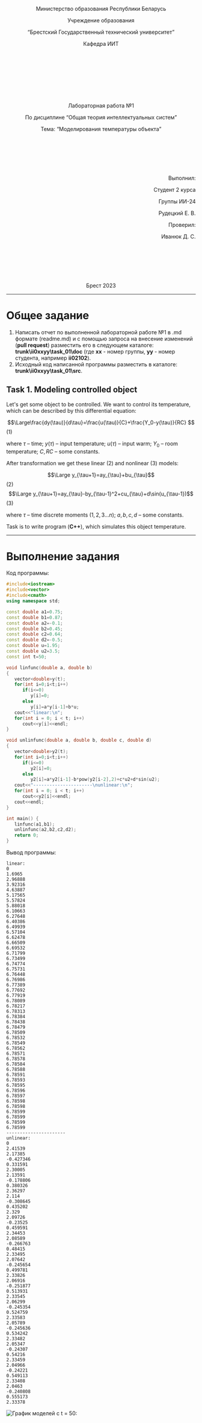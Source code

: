 <p align="center"> Министерство образования Республики Беларусь</p>
<p align="center">Учреждение образования</p>
<p align="center">“Брестский Государственный технический университет”</p>
<p align="center">Кафедра ИИТ</p>
<br><br><br><br><br><br><br>
<p align="center">Лабораторная работа №1</p>
<p align="center">По дисциплине “Общая теория интеллектуальных систем”</p>
<p align="center">Тема: “Моделирования температуры объекта”</p>
<br><br><br><br><br>
<p align="right">Выполнил:</p>
<p align="right">Студент 2 курса</p>
<p align="right">Группы ИИ-24</p>
<p align="right">Рудецкий Е. В.</p>
<p align="right">Проверил:</p>
<p align="right">Иванюк Д. С.</p>
<br><br><br><br><br>
<p align="center">Брест 2023</p>

---

# Общее задание #
1. Написать отчет по выполненной лабораторной работе №1 в .md формате (readme.md) и с помощью запроса на внесение изменений (**pull request**) разместить его в следующем каталоге: **trunk\ii0xxyy\task_01\doc** (где **xx** - номер группы, **yy** - номер студента, например **ii02102**).
2. Исходный код написанной программы разместить в каталоге: **trunk\ii0xxyy\task_01\src**.

## Task 1. Modeling controlled object ##
Let's get some object to be controlled. We want to control its temperature, which can be described by this differential equation:

$$\Large\frac{dy(\tau)}{d\tau}=\frac{u(\tau)}{C}+\frac{Y_0-y(\tau)}{RC} $$ (1)

where $\tau$ – time; $y(\tau)$ – input temperature; $u(\tau)$ – input warm; $Y_0$ – room temperature; $C,RC$ – some constants.

After transformation we get these linear (2) and nonlinear (3) models:

$$\Large y_{\tau+1}=ay_{\tau}+bu_{\tau}$$ (2)
$$\Large y_{\tau+1}=ay_{\tau}-by_{\tau-1}^2+cu_{\tau}+d\sin(u_{\tau-1})$$ (3)

where $\tau$ – time discrete moments ($1,2,3{\dots}n$); $a,b,c,d$ – some constants.

Task is to write program (**С++**), which simulates this object temperature.

---

# Выполнение задания #

Код программы:
```C++
#include<iostream>
#include<vector>
#include<cmath>
using namespace std;

const double a1=0.75;
const double b1=0.87;
const double a2=-0.1;
const double b2=0.45;
const double c2=0.64;
const double d2=-0.5;
const double u=1.95;
const double u2=3.5;
const int t=50;

void linfunc(double a, double b)
{
   vector<double>y(t);
   for(int i=0;i<t;i++)
      if(i<=0)
         y[i]=0;
      else
         y[i]=a*y[i-1]+b*u;    
   cout<<"linear:\n";
   for(int i = 0; i < t; i++)
      cout<<y[i]<<endl;
}

void unlinfunc(double a, double b, double c, double d)
{
   vector<double>y2(t);
   for(int i=0;i<t;i++)
      if(i<=0)
         y2[i]=0;
      else
         y2[i]=a*y2[i-1]-b*pow(y2[i-2],2)+c*u2+d*sin(u2);
   cout<<"----------------------\nunlinear:\n";
   for(int i = 0; i < t; i++)
      cout<<y2[i]<<endl;
   cout<<endl;
}

int main() {
   linfunc(a1,b1);
   unlinfunc(a2,b2,c2,d2);
   return 0;
}
```     

Вывод программы:

    linear:
    0
    1.6965
    2.96888
    3.92316
    4.63887
    5.17565
    5.57824
    5.88018
    6.10663
    6.27648
    6.40386
    6.49939
    6.57104
    6.62478
    6.66509
    6.69532
    6.71799
    6.73499
    6.74774
    6.75731
    6.76448
    6.76986
    6.77389
    6.77692
    6.77919
    6.78089
    6.78217
    6.78313
    6.78384
    6.78438
    6.78479
    6.78509
    6.78532
    6.78549
    6.78562
    6.78571
    6.78578
    6.78584
    6.78588
    6.78591
    6.78593
    6.78595
    6.78596
    6.78597
    6.78598
    6.78598
    6.78599
    6.78599
    6.78599
    6.78599
    ----------------------
    unlinear:
    0
    2.41539
    2.17385
    -0.427346
    0.331591
    2.30005
    2.13591
    -0.178806
    0.380326
    2.36297
    2.114
    -0.308645
    0.435202
    2.329
    2.09726
    -0.23525
    0.459591
    2.34453
    2.08589
    -0.266763
    0.48415
    2.33495
    2.07642
    -0.245654
    0.499781
    2.33826
    2.06916
    -0.251877
    0.513931
    2.33545
    2.06299
    -0.245354
    0.524759
    2.33583
    2.05789
    -0.245636
    0.534242
    2.33482
    2.05347
    -0.24307
    0.54216
    2.33459
    2.04966
    -0.24221
    0.549113
    2.33408
    2.0463
    -0.240808
    0.555173
    2.33378
![График моделей с t = 50:](Figure_1.png)
